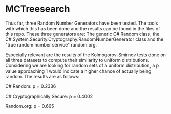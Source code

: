 # MCTreesearch
Thus far, three Random Number Generators have been tested. The tools with which this has been done and the results can be found in the files of this repo. These three generators are: The generic C# Random class, the C# System.Security.Cryptography.RandomNumberGenerator class and the "true random number service" random.org. 

Especially relevant are the results of the Kolmogorov-Smirnov tests done on all three datasets to compute their similarity to uniform distributions. Considering we are looking for random sets of a uniform distribution, a p value approaching 1 would indicate a higher chance of actually being random. The results are as follows:

C# Random: p = 0.2336

C# Cryptographically Secure: p = 0.4002

Random.org: p = 0.665
